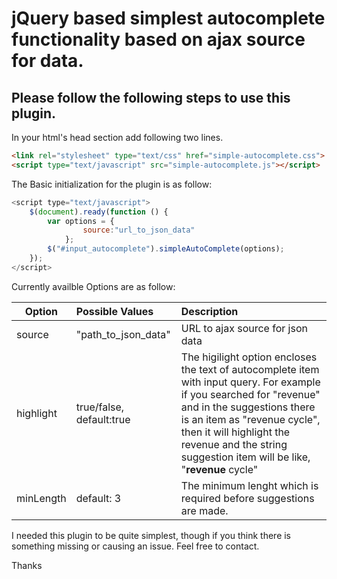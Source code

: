 jQuery based simplest autocomplete functionality based on ajax source for data.
=
Please follow the following steps to use this plugin.
----------
In your html's head section add following two lines.
```html
<link rel="stylesheet" type="text/css" href="simple-autocomplete.css">
<script type="text/javascript" src="simple-autocomplete.js"></script>
```
The Basic initialization for the plugin is as follow:
```javascript
<script type="text/javascript">
	$(document).ready(function () {
		var options = {
				source:"url_to_json_data"
			};
		$("#input_autocomplete").simpleAutoComplete(options);
	});	
</script>
```

Currently availble Options are as follow:

| Option        | Possible Values | Description
| ------------- |:-------------   |:-------------
| source        | "path_to_json_data" | URL to ajax source for json data
| highlight      | true/false, default:true     | The higilight option encloses the text of autocomplete item with input query. For example if you searched for "revenue" and in the suggestions there is an item as "revenue cycle", then it will highlight the revenue and the string suggestion item will be like, "<strong>revenue</strong> cycle"
| minLength        | default: 3 | The minimum lenght which is required before suggestions are made.


I needed this plugin to be quite simplest, though if you think there is something missing or causing an issue. Feel free to contact.

Thanks